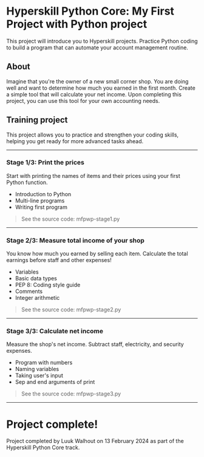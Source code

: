 # Hyperskill Python Core: My First Project with Python project
This project will introduce you to Hyperskill projects. Practice Python coding to build a program that can automate your account management routine.

## About
Imagine that you're the owner of a new small corner shop. You are doing well and want to determine how much you earned in the first month. Create a simple tool that will calculate your net income. Upon completing this project, you can use this tool for your own accounting needs.

## Training project
This project allows you to practice and strengthen your coding skills, helping you get ready for more advanced tasks ahead.

---

### Stage 1/3: Print the prices
Start with printing the names of items and their prices using your first Python function.
- Introduction to Python
- Multi-line programs
- Writing first program

> See the source code: mfpwp-stage1.py

---

### Stage 2/3: Measure total income of your shop
You know how much you earned by selling each item. Calculate the total earnings before staff and other expenses!
- Variables
- Basic data types
- PEP 8: Coding style guide
- Comments
- Integer arithmetic

> See the source code: mfpwp-stage2.py

---

### Stage 3/3: Calculate net income
Measure the shop's net income. Subtract staff, electricity, and security expenses.
- Program with numbers
- Naming variables
- Taking user's input
- Sep and end arguments of print

> See the source code: mfpwp-stage3.py

---

# Project complete!
Project completed by Luuk Walhout on 13 February 2024 as part of the Hyperskill Python Core track.